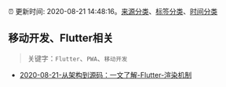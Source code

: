 :alarm_clock: 更新时间: 2020-08-21 14:48:16。[来源分类](../README.md)、[标签分类](../TAGS.md)、[时间分类](../TIMELINE.md)

## 移动开发、Flutter相关


> 关键字：`Flutter`、`PWA`、`移动开发`



- [2020-08-21-从架构到源码：一文了解-Flutter-渲染机制](https://toutiao.io/k/rrs00zt) 